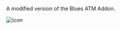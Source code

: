A modified version of the Blues ATM Addon. 











![icon](https://github.com/user-attachments/assets/8aee5a8e-9fb9-4639-9f5c-b87fc931c343)
